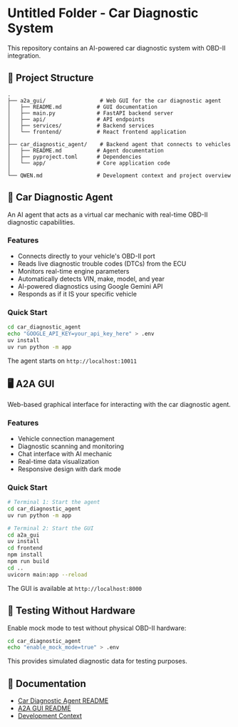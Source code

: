 # Untitled Folder - Car Diagnostic System

This repository contains an AI-powered car diagnostic system with OBD-II integration.

## 📁 Project Structure

```
.
├── a2a_gui/                 # Web GUI for the car diagnostic agent
│   ├── README.md           # GUI documentation
│   ├── main.py             # FastAPI backend server
│   ├── api/                # API endpoints
│   ├── services/           # Backend services
│   └── frontend/           # React frontend application
│
├── car_diagnostic_agent/    # Backend agent that connects to vehicles
│   ├── README.md           # Agent documentation
│   ├── pyproject.toml      # Dependencies
│   └── app/                # Core application code
│
└── QWEN.md                 # Development context and project overview
```

## 🚗 Car Diagnostic Agent

An AI agent that acts as a virtual car mechanic with real-time OBD-II diagnostic capabilities.

### Features
- Connects directly to your vehicle's OBD-II port
- Reads live diagnostic trouble codes (DTCs) from the ECU
- Monitors real-time engine parameters
- Automatically detects VIN, make, model, and year
- AI-powered diagnostics using Google Gemini API
- Responds as if it IS your specific vehicle

### Quick Start
```bash
cd car_diagnostic_agent
echo "GOOGLE_API_KEY=your_api_key_here" > .env
uv install
uv run python -m app
```

The agent starts on `http://localhost:10011`

## 🖥️ A2A GUI

Web-based graphical interface for interacting with the car diagnostic agent.

### Features
- Vehicle connection management
- Diagnostic scanning and monitoring
- Chat interface with AI mechanic
- Real-time data visualization
- Responsive design with dark mode

### Quick Start
```bash
# Terminal 1: Start the agent
cd car_diagnostic_agent
uv run python -m app

# Terminal 2: Start the GUI
cd a2a_gui
uv install
cd frontend
npm install
npm run build
cd ..
uvicorn main:app --reload
```

The GUI is available at `http://localhost:8000`

## 🧪 Testing Without Hardware

Enable mock mode to test without physical OBD-II hardware:

```bash
cd car_diagnostic_agent
echo "enable_mock_mode=true" > .env
```

This provides simulated diagnostic data for testing purposes.

## 📄 Documentation

- [Car Diagnostic Agent README](car_diagnostic_agent/README.md)
- [A2A GUI README](a2a_gui/README.md)
- [Development Context](QWEN.md)